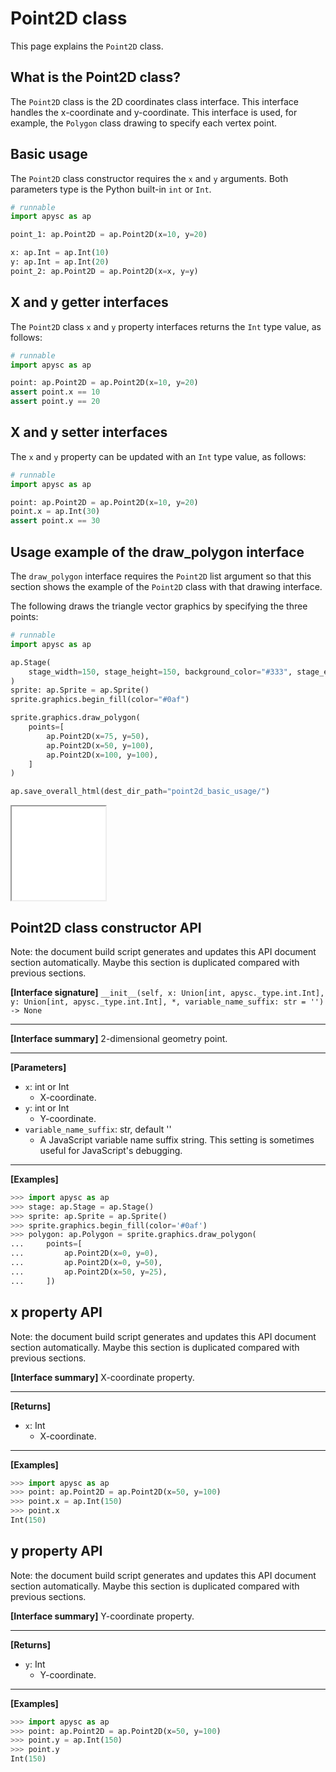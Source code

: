 # Point2D class

This page explains the `Point2D` class.

## What is the Point2D class?

The `Point2D` class is the 2D coordinates class interface. This interface handles the x-coordinate and y-coordinate. This interface is used, for example, the `Polygon` class drawing to specify each vertex point.

## Basic usage

The `Point2D` class constructor requires the `x` and `y` arguments. Both parameters type is the Python built-in `int` or `Int`\.

```py
# runnable
import apysc as ap

point_1: ap.Point2D = ap.Point2D(x=10, y=20)

x: ap.Int = ap.Int(10)
y: ap.Int = ap.Int(20)
point_2: ap.Point2D = ap.Point2D(x=x, y=y)
```

## X and y getter interfaces

The `Point2D` class `x` and `y` property interfaces returns the `Int` type value, as follows:

```py
# runnable
import apysc as ap

point: ap.Point2D = ap.Point2D(x=10, y=20)
assert point.x == 10
assert point.y == 20
```

## X and y setter interfaces

The `x` and `y` property can be updated with an `Int` type value, as follows:

```py
# runnable
import apysc as ap

point: ap.Point2D = ap.Point2D(x=10, y=20)
point.x = ap.Int(30)
assert point.x == 30
```

## Usage example of the draw_polygon interface

The `draw_polygon` interface requires the `Point2D` list argument so that this section shows the example of the `Point2D` class with that drawing interface.

The following draws the triangle vector graphics by specifying the three points:

```py
# runnable
import apysc as ap

ap.Stage(
    stage_width=150, stage_height=150, background_color="#333", stage_elem_id="stage"
)
sprite: ap.Sprite = ap.Sprite()
sprite.graphics.begin_fill(color="#0af")

sprite.graphics.draw_polygon(
    points=[
        ap.Point2D(x=75, y=50),
        ap.Point2D(x=50, y=100),
        ap.Point2D(x=100, y=100),
    ]
)

ap.save_overall_html(dest_dir_path="point2d_basic_usage/")
```

<iframe src="static/point2d_basic_usage/index.html" width="150" height="150"></iframe>


## Point2D class constructor API

<!-- Docstring: apysc._geom.point2d.Point2D.__init__ -->

<span class="inconspicuous-txt">Note: the document build script generates and updates this API document section automatically. Maybe this section is duplicated compared with previous sections.</span>

**[Interface signature]** `__init__(self, x: Union[int, apysc._type.int.Int], y: Union[int, apysc._type.int.Int], *, variable_name_suffix: str = '') -> None`<hr>

**[Interface summary]** 2-dimensional geometry point.<hr>

**[Parameters]**

- `x`: int or Int
  - X-coordinate.
- `y`: int or Int
  - Y-coordinate.
- `variable_name_suffix`: str, default ''
  - A JavaScript variable name suffix string. This setting is sometimes useful for JavaScript's debugging.

<hr>

**[Examples]**

```py
>>> import apysc as ap
>>> stage: ap.Stage = ap.Stage()
>>> sprite: ap.Sprite = ap.Sprite()
>>> sprite.graphics.begin_fill(color='#0af')
>>> polygon: ap.Polygon = sprite.graphics.draw_polygon(
...     points=[
...         ap.Point2D(x=0, y=0),
...         ap.Point2D(x=0, y=50),
...         ap.Point2D(x=50, y=25),
...     ])
```

## x property API

<!-- Docstring: apysc._geom.point2d.Point2D.x -->

<span class="inconspicuous-txt">Note: the document build script generates and updates this API document section automatically. Maybe this section is duplicated compared with previous sections.</span>

**[Interface summary]** X-coordinate property.<hr>

**[Returns]**

- `x`: Int
  - X-coordinate.

<hr>

**[Examples]**

```py
>>> import apysc as ap
>>> point: ap.Point2D = ap.Point2D(x=50, y=100)
>>> point.x = ap.Int(150)
>>> point.x
Int(150)
```

## y property API

<!-- Docstring: apysc._geom.point2d.Point2D.y -->

<span class="inconspicuous-txt">Note: the document build script generates and updates this API document section automatically. Maybe this section is duplicated compared with previous sections.</span>

**[Interface summary]** Y-coordinate property.<hr>

**[Returns]**

- `y`: Int
  - Y-coordinate.

<hr>

**[Examples]**

```py
>>> import apysc as ap
>>> point: ap.Point2D = ap.Point2D(x=50, y=100)
>>> point.y = ap.Int(150)
>>> point.y
Int(150)
```